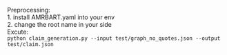 Preprocessing:  
    1. install AMRBART.yaml into your env  
    2. change the root name in your side  
Excute:  
    ```
    python claim_generation.py --input test/graph_no_quotes.json --output test/claim.json  
    ```
